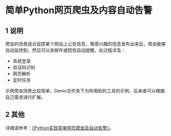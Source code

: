 # 简单Python网页爬虫及内容自动告警 
## 1 说明
爬虫的场景适合监控某个网站上公告信息，等感兴趣的信息发布出来后，爬虫能够自动监控到，然后可以发邮件或短信自动提醒，此过程涉及：
* 系统登录
* 验证码识别
* 网页解析
* 定时任务

示例爬虫场景比较简单，Demo文件夹下为所用到的工具的示例，后来者可以根据自己需求进行扩展。
## 2 其他
详细请参考：[《Python实现简单网页爬虫及自动告警》](http://zjzone.cc/index.php/2017/09/24/python-shi-xian-di-jian-dan-wang-ye-pa-chong-ji-zi-dong-gao-jing)。
